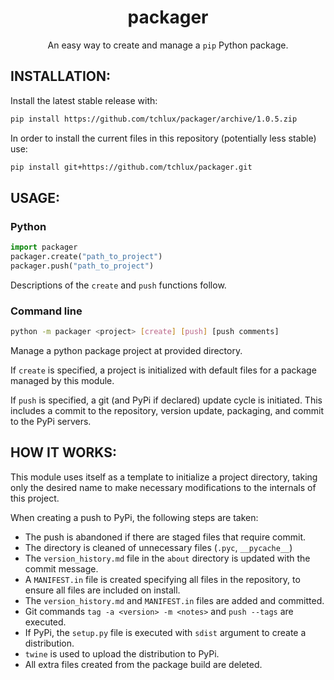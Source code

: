 <p align="center">
  <h1 align="center">packager</h1>
</p>

<p align="center">
An easy way to create and manage a <code>pip</code> Python package.
</p>


## INSTALLATION:

  Install the latest stable release with:

```bash
pip install https://github.com/tchlux/packager/archive/1.0.5.zip
```

  In order to install the current files in this repository
  (potentially less stable) use:

```bash
pip install git+https://github.com/tchlux/packager.git
```

## USAGE:

### Python

```python
import packager  
packager.create("path_to_project")
packager.push("path_to_project")
```

  Descriptions of the `create` and `push` functions follow.

### Command line

```bash
python -m packager <project> [create] [push] [push comments]
```

  Manage a python package project at provided directory.

  If `create` is specified, a project is initialized with
  default files for a package managed by this module.

  If `push` is specified, a git (and PyPi if declared) update
  cycle is initiated. This includes a commit to the repository,
  version update, packaging, and commit to the PyPi servers.

## HOW IT WORKS:

  This module uses itself as a template to initialize a project
  directory, taking only the desired name to make necessary
  modifications to the internals of this project.

  When creating a push to PyPi, the following steps are taken:
  - The push is abandoned if there are staged files that require commit.
  - The directory is cleaned of unnecessary files (`.pyc`, `__pycache__`)
  - The `version_history.md` file in the `about` directory is updated with the commit message.
  - A `MANIFEST.in` file is created specifying all files in the repository, to ensure all files are included on install.
  - The `version_history.md` and `MANIFEST.in` files are added and committed.
  - Git commands `tag -a <version> -m <notes>` and `push --tags` are executed.
  - If PyPi, the `setup.py` file is executed with `sdist` argument to create a distribution.
  - `twine` is used to upload the distribution to PyPi.
  - All extra files created from the package build are deleted.
